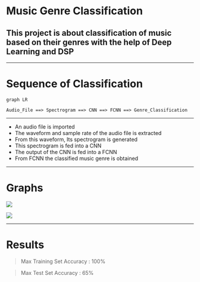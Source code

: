 Music Genre Classification
===
This project is about classification of music based on their genres with the help of Deep Learning and DSP
---


---


# Sequence of Classification

```mermaid
graph LR

Audio_File ==> Spectrogram ==> CNN ==> FCNN ==> Genre_Classification
```

---


- An audio file is imported
- The waveform and sample rate of the audio file is extracted
- From this waveform, Its spectrogram is generated
- This spectrogram is fed into a CNN
- The output of the CNN is fed into a FCNN
- From FCNN the classified music genre is obtained


---


# Graphs

![](https://i.imgur.com/1QN4mC1.png)

![](https://i.imgur.com/fGkeNLH.png)


---


# Results
> Max Training Set Accuracy : 100%

> Max Test Set Accuracy : 65%
